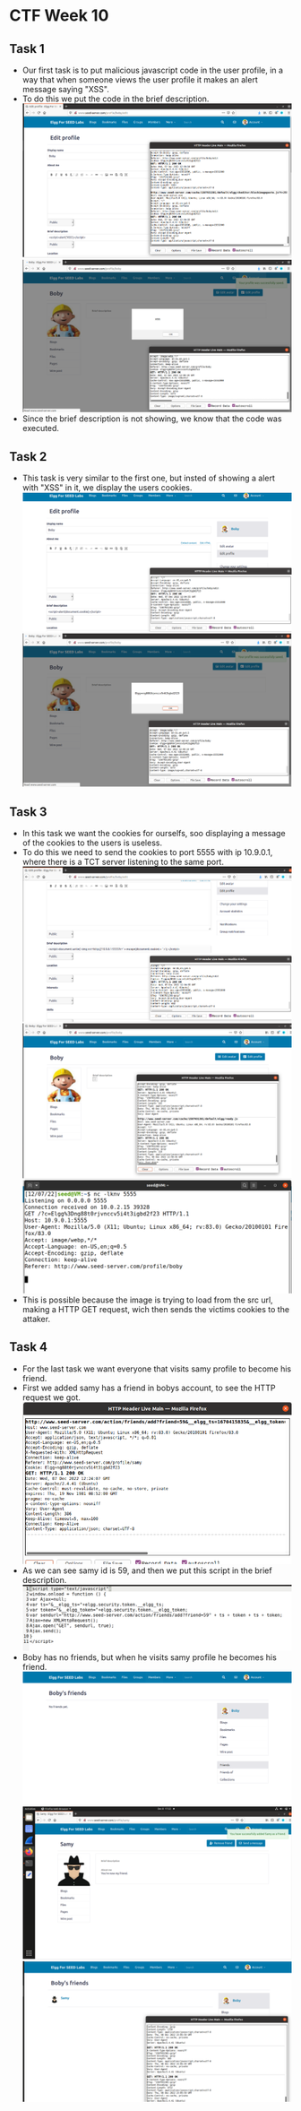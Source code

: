 # CTF Week 10
## Task 1
- Our first task is to put malicious javascript code in the user profile, in a way that when someone views the user profile it makes an alert message saying "XSS".
- To do this we put the code in the brief description.
![1](images/10.1.PNG)
![2](images/10.2.PNG)
- Since the brief description is not showing, we know that the code was executed.
## Task 2
- This task is very similar to the first one, but insted of showing a alert with "XSS" in it, we display the users cookies.
![3](images/10.3.PNG)
![4](images/10.4.PNG)
## Task 3
- In this task we want the cookies for ourselfs, soo displaying a message of the cookies to the users is useless.
- To do this we need to send the cookies to port 5555 with ip 10.9.0.1, where there is a TCT server listening to the same port.
![5](images/10.5.PNG)
![6](images/10.6.PNG)
![6](images/10.7.PNG)
- This is possible because the image is trying to load from the src url, making a HTTP GET request, wich then sends the victims cookies to the attaker.
## Task 4
- For the last task we want everyone that visits samy profile to become his friend.
- First we added samy has a friend in bobys account, to see the HTTP request we got.
![7](images/10.8.PNG)
- As we can see samy id is 59, and then we put this script in the brief description.
![8](images/10.9.PNG)
- Boby has no friends, but when he visits samy profile he becomes his friend.
![9](images/10.10.PNG)
![10](images/10.11.PNG)
![10](images/10.12.PNG)
